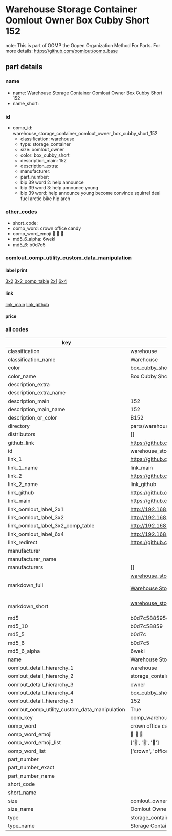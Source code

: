 # Warehouse Storage Container Oomlout Owner Box Cubby Short 152  

note: This is part of OOMP the Oopen Organization Method For Parts. For more details: https://github.com/oomlout/oomp_base

##  part details
  







### name
* name: Warehouse Storage Container Oomlout Owner Box Cubby Short 152
* name_short: 
### id
* oomp_id: warehouse_storage_container_oomlout_owner_box_cubby_short_152
  * classification: warehouse
  * type: storage_container
  * size: oomlout_owner
  * color: box_cubby_short
  * description_main: 152
  * description_extra: 
  * manufacturer: 
  * part_number: 
  * bip 39 word 2: help announce
  * bip 39 word 3: help announce young
  * bip 39 word: help announce young become convince squirrel deal fuel arctic bike hip arch

### other_codes
* short_code: 
* oomp_word: crown office candy
* oomp_word_emoji :crown: :office: :candy:
* md5_6_alpha: 6wekl
* md5_6: b0d7c5






### oomlout_oomp_utility_custom_data_manipulation
#### label print
[3x2](http://192.168.1.245:1112/?label=oomp%206wekl)
[3x2_oomp_table](http://192.168.1.108:1112/?label=oomp%206wekl)
[2x1](http://192.168.1.242:1112/?label=oomp%206wekl)
[6x4](http://192.168.1.55:1112/?label=oomp%206wekl)    

#### link

[link_main](https://github.com/oomlout/oomlout_oomp_version_1_messy/tree/main/parts/warehouse_storage_container_oomlout_owner_box_cubby_short_152) [link_github](https://github.com/oomlout/oomlout_oomp_version_1_messy/tree/main/parts/warehouse_storage_container_oomlout_owner_box_cubby_short_152)                             

#### price







### all codes 
| key | value |  
| --- | --- |  
| classification | warehouse |  
| classification_name | Warehouse |  
| color | box_cubby_short |  
| color_name | Box Cubby Short |  
| description_extra |  |  
| description_extra_name |  |  
| description_main | 152 |  
| description_main_name | 152 |  
| description_or_color | B152 |  
| directory | parts/warehouse_storage_container_oomlout_owner_box_cubby_short_152 |  
| distributors | [] |  
| github_link | https://github.com/oomlout/oomlout_oomp_part_src/tree/main/parts/warehouse_storage_container_oomlout_owner_box_cubby_short_152 |  
| id | warehouse_storage_container_oomlout_owner_box_cubby_short_152 |  
| link_1 | https://github.com/oomlout/oomlout_oomp_version_1_messy/tree/main/parts/warehouse_storage_container_oomlout_owner_box_cubby_short_152 |  
| link_1_name | link_main |  
| link_2 | https://github.com/oomlout/oomlout_oomp_version_1_messy/tree/main/parts/warehouse_storage_container_oomlout_owner_box_cubby_short_152 |  
| link_2_name | link_github |  
| link_github | https://github.com/oomlout/oomlout_oomp_version_1_messy/tree/main/parts/warehouse_storage_container_oomlout_owner_box_cubby_short_152 |  
| link_main | https://github.com/oomlout/oomlout_oomp_version_1_messy/tree/main/parts/warehouse_storage_container_oomlout_owner_box_cubby_short_152 |  
| link_oomlout_label_2x1 | http://192.168.1.242:1112/?label=oomp%206wekl |  
| link_oomlout_label_3x2 | http://192.168.1.245:1112/?label=oomp%206wekl |  
| link_oomlout_label_3x2_oomp_table | http://192.168.1.108:1112/?label=oomp%206wekl |  
| link_oomlout_label_6x4 | http://192.168.1.55:1112/?label=oomp%206wekl |  
| link_redirect | https://github.com/oomlout/oomlout_oomp_version_1_messy/tree/main/parts/warehouse_storage_container_oomlout_owner_box_cubby_short_152 |  
| manufacturer |  |  
| manufacturer_name |  |  
| manufacturers | [] |  
| markdown_full | [warehouse_storage_container_oomlout_owner_box_cubby_short_152](none)<br>[](none)<br>[Warehouse Storage Container Oomlout Owner Box Cubby Short 152](none)<br><br> |  
| markdown_short | [warehouse_storage_container_oomlout_owner_box_cubby_short_152](none)<br><br> |  
| md5 | b0d7c588595de7074e97c13ffe825358 |  
| md5_10 | b0d7c58859 |  
| md5_5 | b0d7c |  
| md5_6 | b0d7c5 |  
| md5_6_alpha | 6wekl |  
| name | Warehouse Storage Container Oomlout Owner Box Cubby Short 152 |  
| oomlout_detail_hierarchy_1 | warehouse |  
| oomlout_detail_hierarchy_2 | storage_container |  
| oomlout_detail_hierarchy_3 | owner |  
| oomlout_detail_hierarchy_4 | box_cubby_short |  
| oomlout_detail_hierarchy_5 | 152 |  
| oomlout_oomp_utility_custom_data_manipulation | True |  
| oomp_key | oomp_warehouse_storage_container_oomlout_owner_box_cubby_short_152 |  
| oomp_word | crown office candy |  
| oomp_word_emoji | :crown: :office: :candy: |  
| oomp_word_emoji_list | [':crown:', ':office:', ':candy:'] |  
| oomp_word_list | ['crown', 'office', 'candy'] |  
| part_number |  |  
| part_number_exact |  |  
| part_number_name |  |  
| short_code |  |  
| short_name |  |  
| size | oomlout_owner |  
| size_name | Oomlout Owner |  
| type | storage_container |  
| type_name | Storage Container |  
